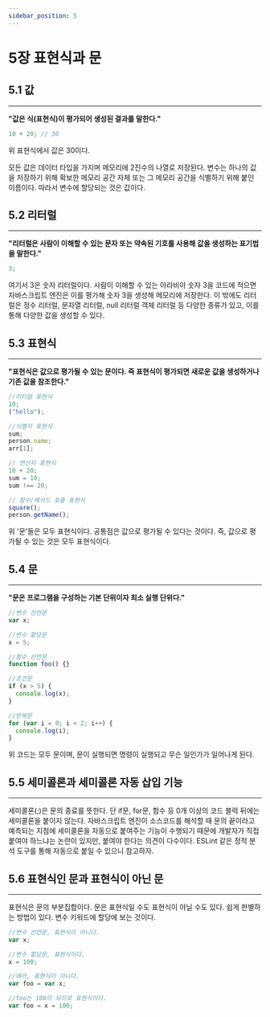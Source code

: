 ```yaml
---
sidebar_position: 5
---
```


# 5장 표현식과 문

## 5.1 값

---

**"값은 식(표현식)이 평가되어 생성된 결과를 말한다."**

```javascript
10 + 20; // 30
```

위 표현식에서 값은 30이다.

모든 값은 데이터 타입을 가지며 메모리에 2진수의 나열로 저장된다. 변수는 하나의 값을 저장하기 위해
확보한 메모리 공간 자체 또는 그 메모리 공간을 식별하기 위해 붙인 이름이다. 따라서 변수에 할당되는 것은 값이다.

## 5.2 리터럴

---

**"리터럴은 사람이 이해할 수 있는 문자 또는 약속된 기호를 사용해 값을 생성하는 표기법을 말한다."**

```javascript
3;
```

여기서 3은 숫자 리터럴이다. 사람이 이해할 수 있는 아라비아 숫자 3을 코드에 적으면 자바스크립트 엔진은
이를 평가해 숫자 3을 생성해 메모리에 저장한다. 이 밖에도 리터럴은 정수 리터럴, 문자열 리터럴, null 리터럴
객체 리터럴 등 다양한 종류가 있고, 이를 통해 다양한 값을 생성할 수 있다.

## 5.3 표현식

---

**"표현식은 값으로 평가될 수 있는 문이다. 즉 표현식이 평가되면 새로운 값을 생성하거나 기존 값을 참조한다."**

```javascript
//리터럴 표현식
10;
("hello");

//식별자 표현식
sum;
person.name;
arr[1];

// 연산자 표현식
10 + 20;
sum = 10;
sum !== 20;

// 함수/메서드 호출 표현식
square();
person.getName();
```

위 '문'들은 모두 표현식이다. 공통점은 값으로 평가될 수 있다는 것이다. 즉, 값으로 평가될 수 있는 것은 모두 표현식이다.

## 5.4 문

---

**"문은 프로그램을 구성하는 기본 단위이자 최소 실행 단위다."**

```javascript
//변수 선언문
var x;

//변수 할당문
x = 5;

//함수 선언문
function foo() {}

//조건문
if (x > 5) {
  console.log(x);
}

//반복문
for (var i = 0; i < 2; i++) {
  console.log(i);
}
```

위 코드는 모두 문이며, 문이 실행되면 명령이 실행되고 무슨 일인가가 일어나게 된다.

## 5.5 세미콜론과 세미콜론 자동 삽입 기능

---

세미콜론(;)은 문의 종료를 뜻한다. 단 if문, for문, 함수 등 0개 이상의 코드 블럭 뒤에는 세미콜론을
붙이지 않는다. 자바스크립트 엔진이 소스코드를 해석할 때 문의 끝이라고 예측되는 지점에 세미콜론을 자동으로
붙여주는 기능이 수행되기 때문에 개발자가 직접 붙여야 하느냐는 논란이 있지만, 붙여야 한다는 의견이 다수이다.
ESLint 같은 정적 분석 도구를 통해 자동으로 붙일 수 있으니 참고하자.

## 5.6 표현식인 문과 표현식이 아닌 문

---

표현식은 문의 부분집합이다. 문은 표현식일 수도 표현식이 아닐 수도 있다. 쉽게 판별하는 방법이 있다.
변수 키워드에 할당에 보는 것이다.

```javascript
//변수 선언문, 표현식이 아니다.
var x;

//변수 할당문, 표현식이다.
x = 100;
```

```javascript
//에러, 표현식이 아니다.
var foo = var x;

//foo는 100이 되므로 표현식이다.
var foo = x = 100;
```
